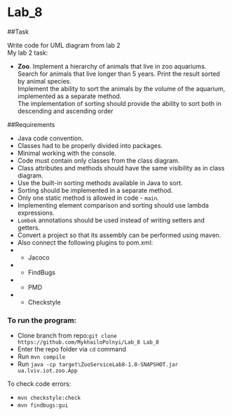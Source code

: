 # Lab_8

##Task
<p>Write code for UML diagram from lab 2<br>
My lab 2 task:<br>

- **Zoo**. Implement a hierarchy of animals that live in zoo aquariums. <br>
  Search for animals that live longer than 5 years. Print the result sorted by animal species.<br>
  Implement the ability to sort the animals by the volume of the aquarium, implemented as a separate method.<br>
  The implementation of sorting should provide the ability to sort both in descending and ascending order
 </p>

##Requirements

- Java code convention.
- Classes had to be properly divided into packages.
- Minimal working with the console.
- Code must contain only classes from the class diagram.
- Class attributes and methods should have the same visibility as in class diagram.
- Use the built-in sorting methods available in Java to sort.
- Sorting should be implemented in a separate method.
- Only one static method is allowed in code - `main`.
- Implementing element comparison and sorting should use lambda expressions.
- `Lombok` annotations should be used instead of writing setters and getters.
- Convert a project so that its assembly can be performed using maven.
- Also connect the following plugins to pom.xml:
- - Jacoco 
- - FindBugs
- - PMD
- - Checkstyle 
### To run the program:
- Clone branch from repo:`git clone https://github.com/MykhailoPolnyi/Lab_8 Lab_8`
- Enter the repo folder via `cd` command 
- Run `mvn compile`
- Run `java -cp target\ZooServiceLab8-1.0-SNAPSHOT.jar ua.lviv.iot.zoo.App`

To check code errors:
- `mvn checkstyle:check`
- `mvn findbugs:gui`
    